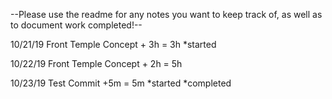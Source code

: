 --Please use the readme for any notes you want to keep track of, as well as to document work completed!--

10/21/19
Front Temple Concept + 3h = 3h *started

10/22/19
Front Temple Concept + 2h = 5h

10/23/19
Test Commit +5m = 5m *started *completed
